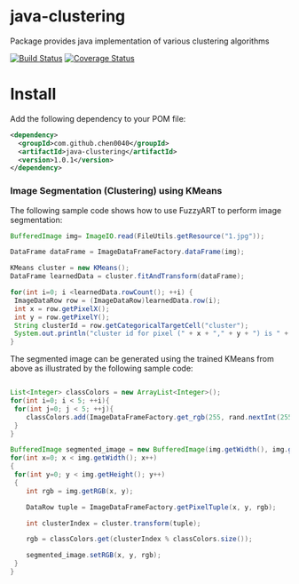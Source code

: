 # java-clustering
Package provides java implementation of various clustering algorithms

[![Build Status](https://travis-ci.org/chen0040/java-clustering.svg?branch=master)](https://travis-ci.org/chen0040/java-clustering) [![Coverage Status](https://coveralls.io/repos/github/chen0040/java-clustering/badge.svg?branch=master)](https://coveralls.io/github/chen0040/java-clustering?branch=master)
 
 
# Install

Add the following dependency to your POM file:

```xml
<dependency>
  <groupId>com.github.chen0040</groupId>
  <artifactId>java-clustering</artifactId>
  <version>1.0.1</version>
</dependency>
```

### Image Segmentation (Clustering) using KMeans

The following sample code shows how to use FuzzyART to perform image segmentation:

```java
BufferedImage img= ImageIO.read(FileUtils.getResource("1.jpg"));

DataFrame dataFrame = ImageDataFrameFactory.dataFrame(img);

KMeans cluster = new KMeans();
DataFrame learnedData = cluster.fitAndTransform(dataFrame);

for(int i=0; i <learnedData.rowCount(); ++i) {
 ImageDataRow row = (ImageDataRow)learnedData.row(i);
 int x = row.getPixelX();
 int y = row.getPixelY();
 String clusterId = row.getCategoricalTargetCell("cluster");
 System.out.println("cluster id for pixel (" + x + "," + y + ") is " + clusterId);
}
```

The segmented image can be generated using the trained KMeans from above as illustrated by the following sample code:

```java

List<Integer> classColors = new ArrayList<Integer>();
for(int i=0; i < 5; ++i){
 for(int j=0; j < 5; ++j){
    classColors.add(ImageDataFrameFactory.get_rgb(255, rand.nextInt(255), rand.nextInt(255), rand.nextInt(255)));
 }
}

BufferedImage segmented_image = new BufferedImage(img.getWidth(), img.getHeight(), img.getType());
for(int x=0; x < img.getWidth(); x++)
{
 for(int y=0; y < img.getHeight(); y++)
 {
    int rgb = img.getRGB(x, y);

    DataRow tuple = ImageDataFrameFactory.getPixelTuple(x, y, rgb);

    int clusterIndex = cluster.transform(tuple);

    rgb = classColors.get(clusterIndex % classColors.size());

    segmented_image.setRGB(x, y, rgb);
 }
}
```
